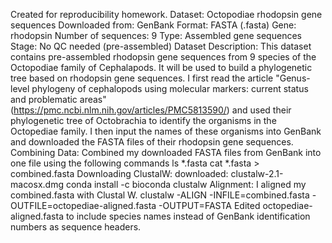 Created for reproducibility homework.
Dataset: Octopodiae rhodopsin gene sequences 
  Downloaded from: GenBank
  Format: FASTA (.fasta)
  Gene: rhodopsin
  Number of sequences: 9
  Type: Assembled gene sequences
  Stage: No QC needed (pre-assembled)
Dataset Description: 
  This dataset contains pre-assembled rhodopsin gene sequences from 9 species of the Octopodiae family of Cephalapods. It will be used to build a phylogenetic tree based on rhodopsin gene sequences. I first read the article "Genus-level phylogeny of cephalopods using molecular markers: current status and problematic areas" (https://pmc.ncbi.nlm.nih.gov/articles/PMC5813590/) and used their phylogenetic tree of Octobrachia to identify the organisms in the Octopediae family. I then input the names of these organisms into GenBank and downloaded the FASTA files of their rhodopsin gene sequences. 
Combining Data: 
	Combined my downloaded FASTA files from GenBank into one file using the following commands 
	ls *.fasta 
	cat *.fasta > combined.fasta
Downloading ClustalW: 
	downloaded: clustalw-2.1-macosx.dmg
	conda install -c bioconda clustalw
Alignment: 
	I aligned my combined.fasta with Clustal W.
	clustalw -ALIGN -INFILE=combined.fasta -OUTFILE=octopediae-aligned.fasta -OUTPUT=FASTA 
	Edited octopediae-aligned.fasta to include species names instead of GenBank identification 	numbers as sequence headers.

